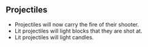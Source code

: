 ## Projectiles

- Projectiles will now carry the fire of their shooter.
- Lit projectiles will light blocks that they are shot at.
- Lit projectiles will light candles.
